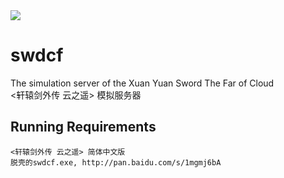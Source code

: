 ﻿<img src="http://upload.wikimedia.org/wikipedia/zh/thumb/9/9b/The_Far_of_Cloud_-_Cover.jpg/220px-The_Far_of_Cloud_-_Cover.jpg">

swdcf
=====

The simulation server of the Xuan Yuan Sword The Far of Cloud   
<轩辕剑外传 云之遥> 模拟服务器

Running Requirements
-----------------------
    <轩辕剑外传 云之遥> 简体中文版   
    脱壳的swdcf.exe, http://pan.baidu.com/s/1mgmj6bA